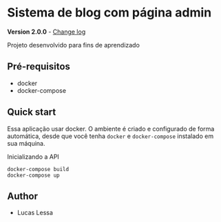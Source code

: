 # Sistema de blog com página admin

**Version 2.0.0** - [Change log](CHANGELOG.md)

Projeto desenvolvido para fins de aprendizado

## Pré-requisitos
- docker
- docker-compose

## Quick start
Essa aplicação usar docker. O ambiente é criado e configurado de forma automática, desde que você tenha `docker` e `docker-compose` instalado em sua máquina.

Inicializando a API
```
docker-compose build
docker-compose up
```

## Author
- Lucas Lessa
